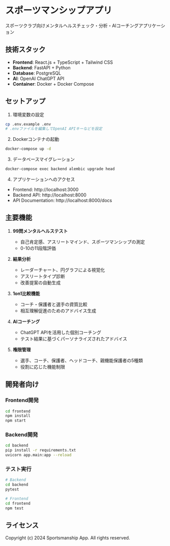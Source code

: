 # スポーツマンシップアプリ

スポーツクラブ向けメンタルヘルスチェック・分析・AIコーチングアプリケーション

## 技術スタック

- **Frontend**: React.js + TypeScript + Tailwind CSS
- **Backend**: FastAPI + Python
- **Database**: PostgreSQL
- **AI**: OpenAI ChatGPT API
- **Container**: Docker + Docker Compose

## セットアップ

1. 環境変数の設定
```bash
cp .env.example .env
# .envファイルを編集してOpenAI APIキーなどを設定
```

2. Dockerコンテナの起動
```bash
docker-compose up -d
```

3. データベースマイグレーション
```bash
docker-compose exec backend alembic upgrade head
```

4. アプリケーションへのアクセス
- Frontend: http://localhost:3000
- Backend API: http://localhost:8000
- API Documentation: http://localhost:8000/docs

## 主要機能

1. **99問メンタルヘルステスト**
   - 自己肯定感、アスリートマインド、スポーツマンシップの測定
   - 0-10の11段階評価

2. **結果分析**
   - レーダーチャート、円グラフによる視覚化
   - アスリートタイプ診断
   - 改善提案の自動生成

3. **1on1比較機能**
   - コーチ・保護者と選手の資質比較
   - 相互理解促進のためのアドバイス生成

4. **AIコーチング**
   - ChatGPT APIを活用した個別コーチング
   - テスト結果に基づくパーソナライズされたアドバイス

5. **権限管理**
   - 選手、コーチ、保護者、ヘッドコーチ、親機能保護者の5種類
   - 役割に応じた機能制限

## 開発者向け

### Frontend開発
```bash
cd frontend
npm install
npm start
```

### Backend開発
```bash
cd backend
pip install -r requirements.txt
uvicorn app.main:app --reload
```

### テスト実行
```bash
# Backend
cd backend
pytest

# Frontend
cd frontend
npm test
```

## ライセンス

Copyright (c) 2024 Sportsmanship App. All rights reserved.